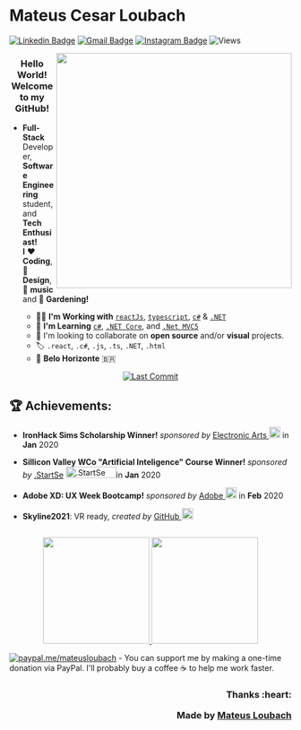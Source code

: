 # Mateus Cesar Loubach
[![Linkedin Badge](https://img.shields.io/badge/-LinkedIn%20-0a66c2?style=flat-square&logo=Linkedin&logoColor=white&link=https://www.linkedin.com/in/mateusloubach/)](https://www.linkedin.com/in/mateusloubach/) 
[![Gmail Badge](https://img.shields.io/badge/-Gmail-ff5e5b?style=flat-square&logo=Gmail&logoColor=white&link=mailto:mateusloubach@hotmail.com)](mailto:mateusloubach@hotmail.com)
[![Instagram Badge](https://img.shields.io/badge/-Instagram%20-ffdc80?style=flat-square&logo=Instagram&logoColor=white&link=https://https://www.instagram.com/matt_lbach/)](https://www.instagram.com/matt_lbach/) 
![Views](https://komarev.com/ghpvc/?username=mateusloubach&style=flat-square&color=00d27f&label=Visitors)
<!--[![Behance Badge](https://img.shields.io/badge/Behance-0088cc?style=flat-square&logo=Behance&link=https://www.behance.net/mateusloubach)](https://www.behance.net/mateusloubach)-->
<!-- <a href="https://www.linkedin.com/in/mateusloubach/"><img alt="Mateus Loubach" src="https://img.shields.io/badge/-mateusloubach-8257E5?style=flat&logo=Linkedin&logoColor=white" /></a> -->

<img align='right' width=420 src="https://websolutions593.com/wp-content/uploads/2022/05/diseno-web-local-ecuador.gif">

<!-- HEADER -->
<h3 align="center">
     Hello World!<br>Welcome to my GitHub!
</h3>


<!-- ABOUT ME -->
- **Full-Stack** Developer, **Software Engineering** student, and **Tech Enthusiast!** <br>
**I** :heart: **Coding**, :art: **Design**, :musical_note: **music** and :seedling: **Gardening!**

  - :man_technologist: **I'm Working with** [`reactJs`](https://reactjs.org/), [`typescript`](https://www.typescriptlang.org/), [`c#`](https://docs.microsoft.com/en-us/dotnet/csharp/) & [`.NET`](https://docs.microsoft.com/en-us/aspnet/core/?view=aspnetcore-6.0)
  - :seedling: **I'm Learning** [`c#`](https://docs.microsoft.com/en-us/dotnet/csharp/), [`.NET Core`](https://docs.microsoft.com/en-us/aspnet/core/?view=aspnetcore-6.0), and [`.Net MVC5`]( https://docs.microsoft.com/en-us/aspnet/mvc/overview/getting-started/introduction/getting-started)
  - 🤝 I'm looking to collaborate on **open source** and/or **visual** projects.
  - :label: `.react`, `.c#`, `.js`, `.ts`, `.NET`, `.html`
  - :round_pushpin: **Belo Horizonte** :brazil:
 
<p align="center">
  <a href="https://github.com/mateusloubach/mateusloubach/commits/main">
    <img alt="Last Commit" src="https://img.shields.io/github/last-commit/mateusloubach/mateusloubach">
  </a>
</p>

## :trophy: Achievements:

- **IronHack Sims Scholarship Winner!**   *sponsored by* <a href="https://www.ea.com/">Electronic Arts </a>
  <img src="https://upload.wikimedia.org/wikipedia/commons/0/0d/Electronic-Arts-Logo.svg" alt="EA" width="20" height="20"/> in **Jan** 2020<br>

- **Sillicon Valley WCo "Artificial Inteligence" Course Winner!** *sponsored by* <a href="https://www.startse.com/">.StartSe</a>
<img src="https://login.startse.com/img/startse-logo.svg" alt=".StartSe" width="90" height="20"/>in **Jan** 2020<br>

- **Adobe XD: UX Week Bootcamp!** *sponsored by* <a href="https://www.adobe.com/">Adobe </a>
  <img src="https://upload.wikimedia.org/wikipedia/commons/thumb/c/c2/Adobe_XD_CC_icon.svg/512px-Adobe_XD_CC_icon.svg.png" alt="AdobeXD" width="20" height="20"/> in **Feb** 2020
  
- **Skyline2021**: VR ready, *created by* <a href="https://skyline.github.com/mateusloubach/2021">GitHub </a>
     <img src="https://cdn-icons-png.flaticon.com/512/1051/1051377.png?w=360" alt="github21"  width="20" height="20"/>

##

 <div align="center">
  <a href="https://github.com/mateusloubach">
  <img height="190em" src="https://github-readme-stats.vercel.app/api?username=mateusloubach&show_icons=true&theme=graywhite&include_all_commits=true&count_private=true"/>
  <img height="190em" src="https://github-readme-stats.vercel.app/api/top-langs/?username=mateusloubach&layout=compact&langs_count=6&theme=graywhite"/>
</div>

[![paypal.me/mateusloubach](https://ionicabizau.github.io/badges/paypal.svg)](https://www.paypal.me/mateusloubach) - You can support me by making a one-time donation via PayPal. I'll probably buy a coffee :coffee: to help me work faster.

<!--![Profile Views](https://komarev.com/ghpvc/?username=mateusloubach&style=flat-square&color=ffdc80)-->



<h3 align="right">Thanks :heart:
    
Made by [Mateus Loubach](https://github.com/mateusloubach)
